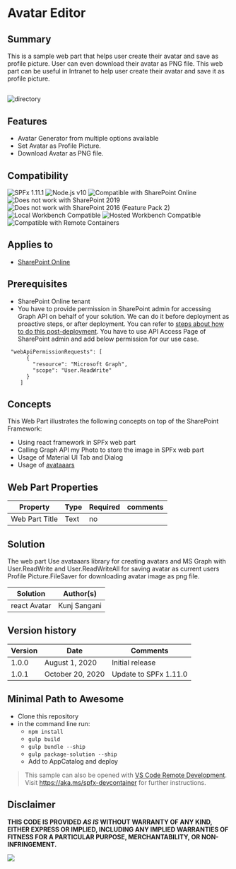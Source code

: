 # Avatar Editor

## Summary

This is a sample web part that helps user create their avatar and save as profile picture. User can even download their avatar as PNG file. This web part can be useful in Intranet to help user create their avatar and save it as profile picture.

##  
![directory](/samples/react-avatar/assets/reactAvatarOutcome.gif) 

## Features

* Avatar Generator from multiple options available
* Set Avatar as Profile Picture.
* Download Avatar as PNG file.



## Compatibility

![SPFx 1.11.1](https://img.shields.io/badge/SPFx-1.11.1-green.svg) 
![Node.js v10](https://img.shields.io/badge/Node.js-v10-green.svg) 
![Compatible with SharePoint Online](https://img.shields.io/badge/SharePoint%20Online-Compatible-green.svg)
![Does not work with SharePoint 2019](https://img.shields.io/badge/SharePoint%20Server%202019-Incompatible-red.svg)
![Does not work with SharePoint 2016 (Feature Pack 2)](https://img.shields.io/badge/SharePoint%20Server%202016%20(Feature%20Pack%202)-Incompatible-red.svg "SharePoint Server 2016 Feature Pack 2 requires SPFx 1.1")
![Local Workbench Compatible](https://img.shields.io/badge/Local%20Workbench-Compatible-green.svg)
![Hosted Workbench Compatible](https://img.shields.io/badge/Hosted%20Workbench-Compatible-green.svg)
![Compatible with Remote Containers](https://img.shields.io/badge/Remote%20Containers-Compatible-green.svg)

## Applies to

* [SharePoint Online](https://learn.microsoft.com/sharepoint/dev/spfx/sharepoint-framework-overview)

## Prerequisites

* SharePoint Online tenant
* You have to provide permission in SharePoint admin for accessing Graph API on behalf of your solution. We can do it before deployment as proactive steps, or after deployment. You can refer to [steps about how to do this post-deployment](https://learn.microsoft.com/sharepoint/dev/spfx/use-aad-tutorial#deploy-the-solution-and-grant-permissions). You have to use API Access Page of SharePoint admin and add below permission for our use case. 

```
 "webApiPermissionRequests": [
      {
        "resource": "Microsoft Graph",
        "scope": "User.ReadWrite"
      }
    ]

```

## Concepts

This Web Part illustrates the following concepts on top of the SharePoint Framework:

* Using react framework in SPFx web part
* Calling Graph API my Photo to store the image in SPFx web part
* Usage of Material UI Tab and Dialog
* Usage of [avataaars](https://getavataaars.com/)


## Web Part Properties
 
Property |Type|Required| comments
--------------------|----|--------|----------
Web Part Title | Text| no|


## Solution

The web part Use avataaars library for creating avatars and MS Graph with User.ReadWrite and User.ReadWriteAll for saving avatar as current users Profile Picture.FileSaver for downloading avatar image as png file.

Solution|Author(s)
--------|---------
react Avatar|Kunj Sangani

## Version history

Version|Date|Comments
-------|----|--------
1.0.0|August 1, 2020|Initial release
1.0.1|October 20, 2020|Update to SPFx 1.11.0

## Minimal Path to Awesome

- Clone this repository
- in the command line run:
  - `npm install`
  - `gulp build`
  - `gulp bundle --ship`
  - `gulp package-solution --ship`
  - Add to AppCatalog and deploy

>  This sample can also be opened with [VS Code Remote Development](https://code.visualstudio.com/docs/remote/remote-overview). Visit https://aka.ms/spfx-devcontainer for further instructions.


## Disclaimer

**THIS CODE IS PROVIDED *AS IS* WITHOUT WARRANTY OF ANY KIND, EITHER EXPRESS OR IMPLIED, INCLUDING ANY IMPLIED WARRANTIES OF FITNESS FOR A PARTICULAR PURPOSE, MERCHANTABILITY, OR NON-INFRINGEMENT.**


<img src="https://pnptelemetry.azurewebsites.net/sp-dev-fx-webparts/samples/react-avatar" />
